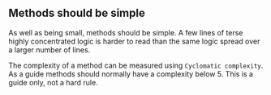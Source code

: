 ## Methods should be simple

As well as being small, methods should be simple. A few lines of terse highly concentrated logic is harder to read than the same logic spread over a larger number of lines.

The complexity of a method can be measured using `Cyclomatic complexity`. As a guide methods should normally have a complexity below 5. This is a guide only, not a hard rule.
